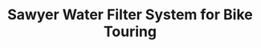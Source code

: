 ---
layout: community
category: community
title: "Sawyer Water Filter System for Bike Touring"
description: "I’ve been reading a lot about people carrying water on their bikes despite the weight. I’m wondering if anyone has had luck carrying one of these instead? Sawyer Products Squeeze Water Filtration System."
isTopLevel: false
isSingleLevel: false
isArticle: false
datePublished: 2022-07-17 07:55:00 +0300
dateModified: 2022-07-17 07:55:00 +0300
published: false
---